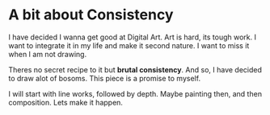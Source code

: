 # A bit about Consistency

I have decided I wanna get good at Digital Art.
Art is hard, its tough work. I want to integrate it in my life and make it second nature.
I want to miss it when I am not drawing. 

Theres no secret recipe to it but **brutal consistency**. And so, I have decided to draw alot of bosoms. 
This piece is a promise to myself. 

I will start with line works, followed by depth. Maybe painting then, and then composition.
Lets make it happen.
